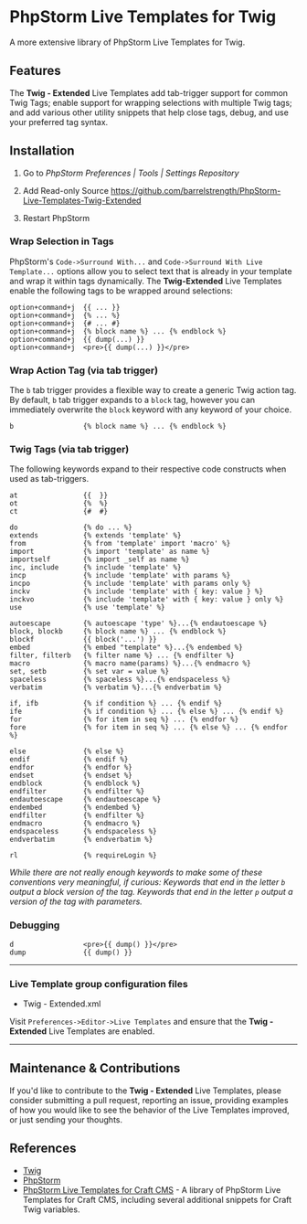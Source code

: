 # PhpStorm Live Templates for Twig

A more extensive library of PhpStorm Live Templates for Twig.

## Features

The **Twig - Extended** Live Templates add tab-trigger support for common Twig Tags; enable support for wrapping selections with multiple Twig tags; and add various other utility snippets that help close tags, debug, and use your preferred tag syntax.

## Installation

1. Go to *PhpStorm Preferences | Tools | Settings Repository*

2. Add Read-only Source https://github.com/barrelstrength/PhpStorm-Live-Templates-Twig-Extended

3. Restart PhpStorm

### Wrap Selection in Tags

PhpStorm's `Code->Surround With...` and `Code->Surround With Live Template...` options allow you to select text that is already in your template and wrap it within tags dynamically. The **Twig-Extended** Live Templates enable the following tags to be wrapped around selections:

    option+command+j  {{ ... }}
    option+command+j  {% ... %}
    option+command+j  {# ... #}
    option+command+j  {% block name %} ... {% endblock %}
    option+command+j  {{ dump(...) }}
    option+command+j  <pre>{{ dump(...) }}</pre>

### Wrap Action Tag (via tab trigger)

The `b` tab trigger provides a flexible way to create a generic Twig action tag. By default, `b` tab trigger expands to a `block` tag, however you can immediately overwrite the `block` keyword with any keyword of your choice.

    b                 {% block name %} ... {% endblock %}

### Twig Tags (via tab trigger)

The following keywords expand to their respective code constructs when used as tab-triggers.

    at                {{  }}
    ot                {%  %}
    ct                {#  #}

    do                {% do ... %}
    extends           {% extends 'template' %}
    from              {% from 'template' import 'macro' %}
    import            {% import 'template' as name %}
    importself        {% import _self as name %}
    inc, include      {% include 'template' %}
    incp              {% include 'template' with params %}
    incpo             {% include 'template' with params only %}
    inckv             {% include 'template' with { key: value } %}
    inckvo            {% include 'template' with { key: value } only %}
    use               {% use 'template' %}

    autoescape        {% autoescape 'type' %}...{% endautoescape %}
    block, blockb     {% block name %} ... {% endblock %}
    blockf            {{ block('...') }}
    embed             {% embed "template" %}...{% endembed %}
    filter, filterb   {% filter name %} ... {% endfilter %}
    macro             {% macro name(params) %}...{% endmacro %}
    set, setb         {% set var = value %}
    spaceless         {% spaceless %}...{% endspaceless %}
    verbatim          {% verbatim %}...{% endverbatim %}

    if, ifb           {% if condition %} ... {% endif %}
    ife               {% if condition %} ... {% else %} ... {% endif %}
    for               {% for item in seq %} ... {% endfor %}
    fore              {% for item in seq %} ... {% else %} ... {% endfor %}
    
    else              {% else %}
    endif             {% endif %}
    endfor            {% endfor %}
    endset            {% endset %}
    endblock          {% endblock %}
    endfilter         {% endfilter %}
    endautoescape     {% endautoescape %}
    endembed          {% endembed %}
    endfilter         {% endfilter %}
    endmacro          {% endmacro %}
    endspaceless      {% endspaceless %}
    endverbatim       {% endverbatim %}
    
    rl                {% requireLogin %}

_While there are not really enough keywords to make some of these conventions very meaningful, if curious: Keywords that end in the letter `b` output a block version of the tag. Keywords that end in the letter `p` output a version of the tag with parameters._

### Debugging

    d                 <pre>{{ dump() }}</pre>
    dump              {{ dump() }}

----

### Live Template group configuration files

- Twig - Extended.xml

Visit `Preferences->Editor->Live Templates` and ensure that the **Twig - Extended** Live Templates are enabled.

----

## Maintenance & Contributions

If you'd like to contribute to the **Twig - Extended** Live Templates, please consider submitting a pull request, reporting an issue, providing examples of how you would like to see the behavior of the Live Templates improved, or just sending your thoughts.

## References

- [Twig](http://www.twig-project.org/)
- [PhpStorm](https://www.jetbrains.com/phpstorm/)
- [PhpStorm Live Templates for Craft CMS](https://github.com/BarrelStrength/PhpStorm-Live-Templates-Craft-CMS) - A library of PhpStorm Live Templates for Craft CMS, including several additional snippets for Craft Twig variables.

